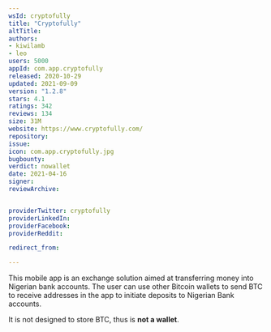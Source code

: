 ```yaml
---
wsId: cryptofully
title: "Cryptofully"
altTitle: 
authors:
- kiwilamb
- leo
users: 5000
appId: com.app.cryptofully
released: 2020-10-29
updated: 2021-09-09
version: "1.2.8"
stars: 4.1
ratings: 342
reviews: 134
size: 31M
website: https://www.cryptofully.com/
repository: 
issue: 
icon: com.app.cryptofully.jpg
bugbounty: 
verdict: nowallet
date: 2021-04-16
signer: 
reviewArchive:


providerTwitter: cryptofully
providerLinkedIn: 
providerFacebook: 
providerReddit: 

redirect_from:

---
```



This mobile app is an exchange solution aimed at transferring money into Nigerian bank accounts.
The user can use other Bitcoin wallets to send BTC to receive addresses in the
app to initiate deposits to Nigerian Bank accounts.

It is not designed to store BTC, thus is **not a wallet**.
